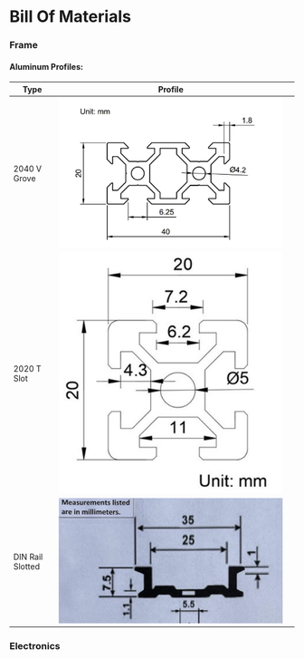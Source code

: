 # Bill Of Materials

### Frame
#### Aluminum Profiles:
| Type             | Profile | |
|------------------|---------|-|
| 2040 V Grove     |![2040VGrove.jpg](VendorDocuments%2F2040VGrove.jpg)| |
| 2020 T Slot      |![2020TSlot.jpg](VendorDocuments%2F2020TSlot.jpg)| |
| DIN Rail Slotted |![justProfile.jpg](VendorDocuments%2FjustProfile.jpg)                                                 | |


### Electronics



